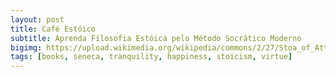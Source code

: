 ```yaml
---
layout: post
title: Café Estóico
subtitle: Aprenda Filosofia Estóica pelo Método Socrático Moderno
bigimg: https://upload.wikimedia.org/wikipedia/commons/2/27/Stoa_of_Attalos%2C_Ancient_Agora%2C_Athens%2C_Greece_%283966275331%29.jpg
tags: [books, seneca, tranquility, happiness, stoicism, virtue]
---
```


